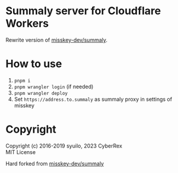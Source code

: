 # Summaly server for Cloudflare Workers
Rewrite version of [misskey-dev/summaly](https://github.com/misskey-dev/summaly).

# How to use
1. `pnpm i`
2. `pnpm wrangler login` (if needed)
3. `pnpm wrangler deploy`
4. Set `https://address.to.summaly` as summaly proxy in settings of misskey

# Copyright
Copyright (c) 2016-2019 syuilo, 2023 CyberRex<br>
MIT License

Hard forked from [misskey-dev/summaly](https://github.com/misskey-dev/summaly)